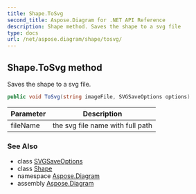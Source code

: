 ```yaml
---
title: Shape.ToSvg
second_title: Aspose.Diagram for .NET API Reference
description: Shape method. Saves the shape to a svg file
type: docs
url: /net/aspose.diagram/shape/tosvg/
---
```

## Shape.ToSvg method

Saves the shape to a svg file.

```csharp
public void ToSvg(string imageFile, SVGSaveOptions options)
```

| Parameter | Description |
| --- | --- |
| fileName | the svg file name with full path |

### See Also

* class [SVGSaveOptions](../../../aspose.diagram.saving/svgsaveoptions/)
* class [Shape](../)
* namespace [Aspose.Diagram](../../shape/)
* assembly [Aspose.Diagram](../../../)



